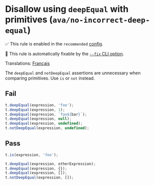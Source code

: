 # Disallow using `deepEqual` with primitives (`ava/no-incorrect-deep-equal`)

✅ This rule is enabled in the `recommended` [config](https://github.com/avajs/eslint-plugin-ava#recommended-config).

🔧 This rule is automatically fixable by the [`--fix` CLI option](https://eslint.org/docs/latest/user-guide/command-line-interface#--fix).

<!-- end auto-generated rule header -->

Translations: [Français](https://github.com/avajs/ava-docs/blob/main/fr_FR/related/eslint-plugin-ava/docs/rules/no-incorrect-deep-equal.md)

The `deepEqual` and `notDeepEqual` assertions are unnecessary when comparing primitives. Use `is` or `not` instead.

## Fail

```js
t.deepEqual(expression, 'foo');
t.deepEqual(expression, 1);
t.deepEqual(expression, `foo${bar}`);
t.deepEqual(expression, null);
t.deepEqual(expression, undefined);
t.notDeepEqual(expression, undefined);
```

## Pass

```js
t.is(expression, 'foo');

t.deepEqual(expression, otherExpression);
t.deepEqual(expression, {});
t.deepEqual(expression, []);
t.notDeepEqual(expression, []);
```
